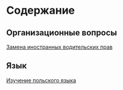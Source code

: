 # Содержание

## Организационные вопросы

[Замена иностранных водительских прав](замена_иностранных_водительских_прав.md)

## Язык

[Изучение польского языка](изучение_польского_языка.md)
